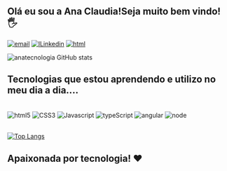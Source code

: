 ## Olá eu sou a Ana Claudia!Seja muito bem vindo! 🖐️

[![email](https://img.shields.io/badge/Gmail-D14836?style=for-the-badge&logo=gmail&logoColor=white)](anacarvalhotecnologia@gmail.com)
[![lLinkedin](https://img.shields.io/badge/LinkedIn-0077B5?style=for-the-badge&logo=linkedin&logoColor=white)](https://www.linkedin.com/in/anaclaudiacarvalhomagalhaes/)
[![html](https://img.shields.io/badge/Instagram-E4405F?style=for-the-badge&logo=instagram&logoColor=white
)](https://www.instagram.com/ana.carvalho.ti/)

![anatecnologia GitHub stats](https://github-readme-stats.vercel.app/api?username=anatecnologia&show_icons=true&theme=radical)

## Tecnologias que estou aprendendo e utilizo no meu dia a dia....

<div style="display: inline_block"><br/>
<img align="center" alt="html5" src="https://img.shields.io/badge/HTML5-E34F26?style=for-the-badge&logo=html5&logoColor=white"/>
<img align="center" alt="CSS3" src="https://img.shields.io/badge/CSS3-1572B6?style=for-the-badge&logo=css3&logoColor=white"/>
<img align="center" alt="Javascript" src="https://img.shields.io/badge/JavaScript-323330?style=for-the-badge&logo=javascript&logoColor=F7DF1E"/>
<img align="center" alt="typeScript" src="https://img.shields.io/badge/TypeScript-007ACC?style=for-the-badge&logo=typescript&logoColor=white"/>
<img align="center" alt="angular" src="https://img.shields.io/badge/AngularJS-E23237?style=for-the-badge&logo=angularjs&logoColor=white"/>
<img align="center" alt="node" src="https://img.shields.io/badge/Node.js-43853D?style=for-the-badge&logo=node.js&logoColor=white"/>
</div></br>

[![Top Langs](https://github-readme-stats.vercel.app/api/top-langs/?username=anatecnologia&langs_count=8)](https://github.com/anuraghazra/github-readme-stats)

## Apaixonada por tecnologia! ❤️


